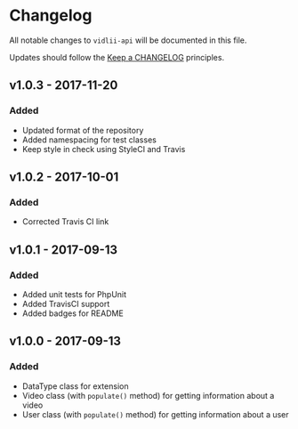 # Changelog

All notable changes to `vidlii-api` will be documented in this file.

Updates should follow the [Keep a CHANGELOG](http://keepachangelog.com/) principles.

## v1.0.3 - 2017-11-20

### Added
- Updated format of the repository
- Added namespacing for test classes
- Keep style in check using StyleCI and Travis

## v1.0.2 - 2017-10-01

### Added
- Corrected Travis CI link

## v1.0.1 - 2017-09-13

### Added
- Added unit tests for PhpUnit
- Added TravisCI support
- Added badges for README

## v1.0.0 - 2017-09-13

### Added
- DataType class for extension
- Video class (with `populate()` method) for getting information about a video
- User class (with `populate()` method) for getting information about a user